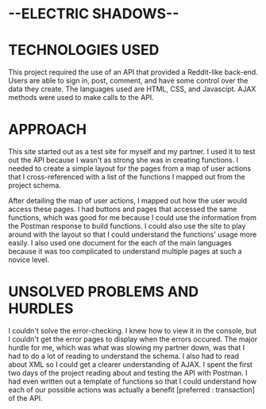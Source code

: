 # --ELECTRIC SHADOWS--

# TECHNOLOGIES USED


This project required the use of an API that provided a Reddit-like back-end. Users are able to sign in, post, comment, and have some control over the data they create. The languages used are HTML, CSS, and Javascipt. AJAX methods were used to make calls to the API.


# APPROACH


This site started out as a test site for myself and my partner. I used it to test out the API because I wasn't as strong she was in creating functions. I needed to create a simple layout for the pages from a map of user actions that I cross-referenced with a list of the functions I mapped out from the project schema. 

After detailing the map of user actions, I mapped out how the user would access these pages. I had buttons and pages that accessed the same functions, which was good for me because I could use the information from the Postman response to build functions. I could also use the site to play around with the layout so that I could understand the functions' usage more easily. I also used one document for the each of the main languages because it was too complicated to understand multiple pages at such a novice level.


# UNSOLVED PROBLEMS AND HURDLES


I couldn't solve the error-checking. I knew how to view it in the console, but I couldn't get the error pages to display when the errors occured. The major hurdle for me, which was what was slowing my partner down, was that I had to do a lot of reading to understand the schema. I also had to read about XML so I could get a clearer understanding of AJAX. I spent the first two days of the project reading about and testing the API with Postman. I had even written out a template of functions so that I could understand how each of our possible actions was actually a benefit [preferred : transaction] of the API.





